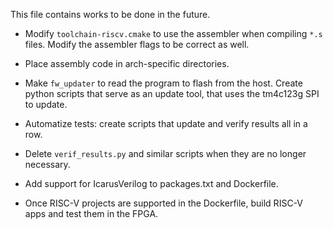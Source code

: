 This file contains works to be done in the future.

 - Modify `toolchain-riscv.cmake` to use the assembler when compiling
   `*.s` files. Modify the assembler flags to be correct as well.

 - Place assembly code in arch-specific directories.

 - Make `fw_updater` to read the program to flash from the host. Create
   python scripts that serve as an update tool, that uses the tm4c123g
   SPI to update.

 - Automatize tests: create scripts that update and verify results all in
   a row.

 - Delete `verif_results.py` and similar scripts when they are no longer
   necessary.

 - Add support for IcarusVerilog to packages.txt and Dockerfile.

 - Once RISC-V projects are supported in the Dockerfile, build RISC-V apps 
   and test them in the FPGA.

